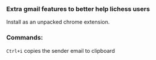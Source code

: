 ### Extra gmail features to better help lichess users

Install as an unpacked chrome extension.

### Commands:

`Ctrl+i` copies the sender email to clipboard

